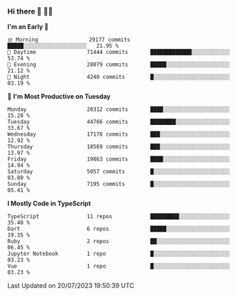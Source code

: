 ### Hi there 👋 🧑‍💻



<!--START_SECTION:waka-->
**I'm an Early 🐤** 

```text
🌞 Morning                29177 commits       █████░░░░░░░░░░░░░░░░░░░░   21.95 % 
🌆 Daytime                71444 commits       █████████████░░░░░░░░░░░░   53.74 % 
🌃 Evening                28079 commits       █████░░░░░░░░░░░░░░░░░░░░   21.12 % 
🌙 Night                  4240 commits        █░░░░░░░░░░░░░░░░░░░░░░░░   03.19 % 
```
📅 **I'm Most Productive on Tuesday** 

```text
Monday                   20312 commits       ████░░░░░░░░░░░░░░░░░░░░░   15.28 % 
Tuesday                  44766 commits       ████████░░░░░░░░░░░░░░░░░   33.67 % 
Wednesday                17178 commits       ███░░░░░░░░░░░░░░░░░░░░░░   12.92 % 
Thursday                 18569 commits       ███░░░░░░░░░░░░░░░░░░░░░░   13.97 % 
Friday                   19863 commits       ████░░░░░░░░░░░░░░░░░░░░░   14.94 % 
Saturday                 5057 commits        █░░░░░░░░░░░░░░░░░░░░░░░░   03.80 % 
Sunday                   7195 commits        █░░░░░░░░░░░░░░░░░░░░░░░░   05.41 % 
```


**I Mostly Code in TypeScript** 

```text
TypeScript               11 repos            █████████░░░░░░░░░░░░░░░░   35.48 % 
Dart                     6 repos             █████░░░░░░░░░░░░░░░░░░░░   19.35 % 
Ruby                     2 repos             ██░░░░░░░░░░░░░░░░░░░░░░░   06.45 % 
Jupyter Notebook         1 repo              █░░░░░░░░░░░░░░░░░░░░░░░░   03.23 % 
Vue                      1 repo              █░░░░░░░░░░░░░░░░░░░░░░░░   03.23 % 
```




 Last Updated on 20/07/2023 19:50:39 UTC
<!--END_SECTION:waka-->



